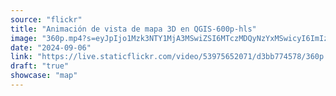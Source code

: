 ```yaml
---
source: "flickr"
title: "Animación de vista de mapa 3D en QGIS-600p-hls"
image: "360p.mp4?s=eyJpIjo1Mzk3NTY1MjA3MSwiZSI6MTczMDQyNzYxMSwicyI6ImIzMTE0MWU1OWYyZTkxODg5YjExODZlMmViYjI2Njg0YWUxN2U2MmIiLCJ2IjoxfQ.mp4"
date: "2024-09-06"
link: "https://live.staticflickr.com/video/53975652071/d3bb774578/360p.mp4?s=eyJpIjo1Mzk3NTY1MjA3MSwiZSI6MTczMDQyNzYxMSwicyI6ImIzMTE0MWU1OWYyZTkxODg5YjExODZlMmViYjI2Njg0YWUxN2U2MmIiLCJ2IjoxfQ"
draft: "true"
showcase: "map"
---
```


